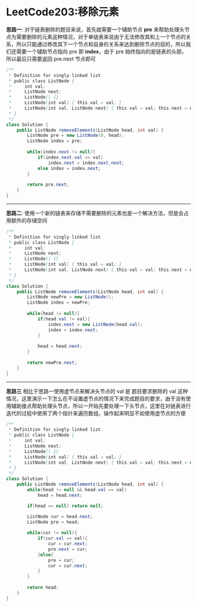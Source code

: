 # LeetCode203:移除元素

**思路一**: 对于链表删除的题目来说，首先就需要一个辅助节点 **pre** 来帮助处理头节点为需要删除的元素这种情况，对于单链表来说由于无法修改其和上一个节点的关系，所以只能通过修改其下一个节点和自身的关系来达到删除节点的目的，所以我们还需要一个辅助节点指向 pre 即 **index**，由于 pre 始终指向的是链表的头部，所以最后只需要返回 pre.next 节点即可

```java
/**
 * Definition for singly-linked list.
 * public class ListNode {
 *     int val;
 *     ListNode next;
 *     ListNode() {}
 *     ListNode(int val) { this.val = val; }
 *     ListNode(int val, ListNode next) { this.val = val; this.next = next; }
 * }
 */
class Solution {
    public ListNode removeElements(ListNode head, int val) {
        ListNode pre = new ListNode(0, head);
        ListNode index = pre;
        
        while(index.next != null){
            if(index.next.val == val)
                index.next = index.next.next;
            else index = index.next;
        }
        
        return pre.next;
    }
}
```

---

**思路二**: 使用一个新的链表来存储不需要删除的元素也是一个解决方法，但是会占用额外的存储空间

```java
/**
 * Definition for singly-linked list.
 * public class ListNode {
 *     int val;
 *     ListNode next;
 *     ListNode() {}
 *     ListNode(int val) { this.val = val; }
 *     ListNode(int val, ListNode next) { this.val = val; this.next = next; }
 * }
 */
class Solution {
    public ListNode removeElements(ListNode head, int val) {
        ListNode newPre = new ListNode();
        ListNode index = newPre;
        
        while(head != null){
            if(head.val != val){
                index.next = new ListNode(head.val);
                index = index.next;
            }
            
            head = head.next;
        }
        
        return newPre.next;
    }
}
```

--- 

**思路三** 相比于思路一使用虚节点来解决头节点的 val 是 题目要求删除的 val 这种情况，这里演示一下怎么在不设置虚节点的情况下来完成题目的要求，由于没有使用辅助接点帮助处理头节点，所以一开始先要处理一下头节点，这里在对链表进行迭代的过程中使用了两个指针来遍历数组，操作起来明显不如使用虚节点的方便
```java
/**
 * Definition for singly-linked list.
 * public class ListNode {
 *     int val;
 *     ListNode next;
 *     ListNode() {}
 *     ListNode(int val) { this.val = val; }
 *     ListNode(int val, ListNode next) { this.val = val; this.next = next; }
 * }
 */
class Solution {
    public ListNode removeElements(ListNode head, int val) {
        while(head != null && head.val == val)
            head = head.next;

        if(head == null) return null;

        ListNode cur = head.next;
        ListNode pre = head;
        
        while(cur != null){
            if(cur.val == val){
                cur = cur.next;
                pre.next = cur;
            }else{
                pre = cur;
                cur = cur.next;
            }
        }
        
        return head;
    }
}
```